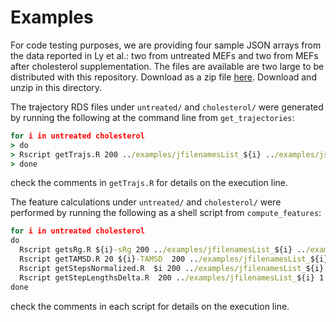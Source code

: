 # Examples

For code testing purposes, we are providing four sample JSON arrays from the data reported in Ly et al.: two from untreated MEFs and two from MEFs after cholesterol supplementation. The files are available are two large to be distributed with this repository. Download as a zip file [here](https://drive.google.com/file/d/1zkg7y0nb76hZiEosA3w9jnt60qIlpaz0/view?usp=sharing). Download and unzip in this directory.

The trajectory RDS files under `untreated/` and `cholesterol/` were generated by running the following at the command line from `get_trajectories`:
```bat
for i in untreated cholesterol
> do
> Rscript getTrajs.R 200 ../examples/jfilenamesList_${i} ../examples/jsonFiles ../examples/$i json > ../examples/out.traj.$i 2>&1 &
> done
```
check the comments in `getTrajs.R` for details on the execution line.

The feature calculations under `untreated/` and `cholesterol/` were performed by running the following as a shell script from `compute_features`: 
```bat
for i in untreated cholesterol
do
  Rscript getsRg.R ${i}-sRg 200 ../examples/jfilenamesList_${i} ../examples/$i ../examples/$i > out.srg.$i 2>&1 &
  Rscript getTAMSD.R 20 ${i}-TAMSD  200 ../examples/jfilenamesList_${i} ../examples/$i ../examples/$i > out.tamsd.$i 2>&1 &
  Rscript getStepsNormalized.R  $i 200 ../examples/jfilenamesList_${i} ../examples/$i ../examples/$i > out.stepnorm.$i 2>&1 &
  Rscript getStepLengthsDelta.R  200 ../examples/jfilenamesList_${i} 1 ../examples/$i ../examples/$i > out.steplen.$i 2>&1 &
done
```
check the comments in each script for details on the execution line.
